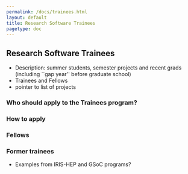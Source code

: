 ```yaml
---
permalink: /docs/trainees.html
layout: default
title: Research Software Trainees
pagetype: doc
---
```


## Research Software Trainees

  * Description: summer students, semester projects and recent grads (including ``gap year'' before graduate school)
  * Trainees and Fellows
  * pointer to list of projects

### Who should apply to the Trainees program? 

### How to apply

### Fellows

### Former trainees

  * Examples from IRIS-HEP and GSoC programs?

